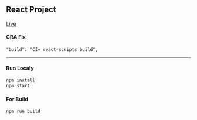 ## React Project

[Live](https://my-best-react-project.netlify.app/)

#### CRA Fix

```
"build": "CI= react-scripts build",
```

---

#### Run Localy

```sh
npm install
npm start
```

#### For Build

```sh
npm run build
```

